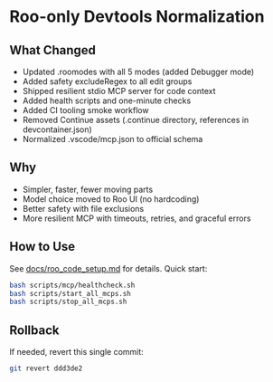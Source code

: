 # Roo-only Devtools Normalization

## What Changed
- Updated .roomodes with all 5 modes (added Debugger mode)
- Added safety excludeRegex to all edit groups
- Shipped resilient stdio MCP server for code context
- Added health scripts and one-minute checks
- Added CI tooling smoke workflow
- Removed Continue assets (.continue directory, references in devcontainer.json)
- Normalized .vscode/mcp.json to official schema

## Why
- Simpler, faster, fewer moving parts
- Model choice moved to Roo UI (no hardcoding)
- Better safety with file exclusions
- More resilient MCP with timeouts, retries, and graceful errors

## How to Use
See [docs/roo_code_setup.md](docs/roo_code_setup.md) for details. Quick start:
```bash
bash scripts/mcp/healthcheck.sh
bash scripts/start_all_mcps.sh
bash scripts/stop_all_mcps.sh
```

## Rollback
If needed, revert this single commit:
```bash
git revert ddd3de2
```

